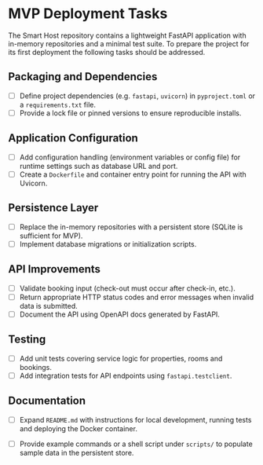 # MVP Deployment Tasks

The Smart Host repository contains a lightweight FastAPI application with in-memory repositories and a minimal test suite. To prepare the project for its first deployment the following tasks should be addressed.

## Packaging and Dependencies
- [ ] Define project dependencies (e.g. `fastapi`, `uvicorn`) in `pyproject.toml` or a `requirements.txt` file.
- [ ] Provide a lock file or pinned versions to ensure reproducible installs.

## Application Configuration
- [ ] Add configuration handling (environment variables or config file) for runtime settings such as database URL and port.
- [ ] Create a `Dockerfile` and container entry point for running the API with Uvicorn.

## Persistence Layer
- [ ] Replace the in-memory repositories with a persistent store (SQLite is sufficient for MVP).
- [ ] Implement database migrations or initialization scripts.

## API Improvements
- [ ] Validate booking input (check-out must occur after check-in, etc.).
- [ ] Return appropriate HTTP status codes and error messages when invalid data is submitted.
- [ ] Document the API using OpenAPI docs generated by FastAPI.

## Testing
- [ ] Add unit tests covering service logic for properties, rooms and bookings.
- [ ] Add integration tests for API endpoints using `fastapi.testclient`.

## Documentation
- [ ] Expand `README.md` with instructions for local development, running tests and deploying the Docker container.
- [ ] Provide example commands or a shell script under `scripts/` to populate sample data in the persistent store.

